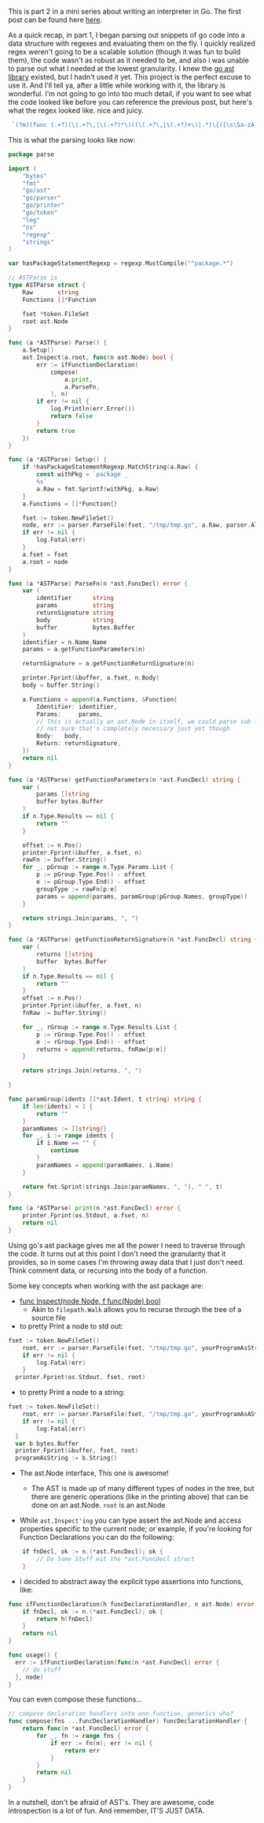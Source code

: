 <!--id: 7-->
<!--title: Writing a Go Interpreter in Go, pt2 -->
<!--author: Brian Jones-->
<!--postedAt: December 7th, 2018-->
<!--updatedAt: December 7th, 2018-->
<!--visible: true-->

This is part 2 in a mini series about writing an interpreter in Go. The first post can be found here [here](https://blog.beeceej.com/blog/4).

As a quick recap, in part 1, I began parsing out snippets of go code into a data structure with regexes and evaluating them on the fly. I quickly realized regex weren't going to be a scalable solution (though it was fun to build them), the code wasn't as robust as it needed to be, and also i was unable to parse out what I needed at the lowest granularity. I knew the [go ast library](https://godoc.org/go/ast) existed, but I hadn't used it yet. This project is the perfect excuse to use it. And I'll tell ya, after a little while working with it, the library is wonderful. I'm not going to go into too much detail, if you want to see what the code looked like before you can reference the previous post, but here's what the regex looked like. nice and juicy.

```go
 `(?m)(func (.+?)(\(.+?\,|\(.+?)*\)((\(.+?\,|\(.+?)+\)|.*)\{([\s\Sa-zA-Z1-9]*?(^}|(\}$\}\s\S))))`
```


This is what the parsing looks like now:

```go
package parse

import (
	"bytes"
	"fmt"
	"go/ast"
	"go/parser"
	"go/printer"
	"go/token"
	"log"
	"os"
	"regexp"
	"strings"
)

var hasPackageStatementRegexp = regexp.MustCompile("^package.*")

// ASTParse is
type ASTParse struct {
	Raw       string
	Functions []*Function

	fset *token.FileSet
	root ast.Node
}

func (a *ASTParse) Parse() {
	a.Setup()
	ast.Inspect(a.root, func(n ast.Node) bool {
		err := ifFunctionDeclaration(
			compose(
				a.print,
				a.ParseFn,
			), n)
		if err != nil {
			log.Println(err.Error())
			return false
		}
		return true
	})
}

func (a *ASTParse) Setup() {
	if !hasPackageStatementRegexp.MatchString(a.Raw) {
		const withPkg = `package _
		%s`
		a.Raw = fmt.Sprintf(withPkg, a.Raw)
	}
	a.Functions = []*Function{}

	fset := token.NewFileSet()
	node, err := parser.ParseFile(fset, "/tmp/tmp.go", a.Raw, parser.AllErrors)
	if err != nil {
		log.Fatal(err)
	}
	a.fset = fset
	a.root = node
}

func (a *ASTParse) ParseFn(n *ast.FuncDecl) error {
	var (
		identifier      string
		params          string
		returnSignature string
		body            string
		buffer          bytes.Buffer
	)
	identifier = n.Name.Name
	params = a.getFunctionParameters(n)

	returnSignature = a.getFunctionReturnSignature(n)

	printer.Fprint(&buffer, a.fset, n.Body)
	body = buffer.String()

	a.Functions = append(a.Functions, &Function{
		Identifier: identifier,
		Params:     params,
		// This is actually an ast.Node in-itself, we could parse sub functions recursively,
		// not sure that's completely necessary just yet though
		Body:   body,
		Return: returnSignature,
	})
	return nil
}

func (a *ASTParse) getFunctionParameters(n *ast.FuncDecl) string {
	var (
		params []string
		buffer bytes.Buffer
	)
	if n.Type.Results == nil {
		return ""
	}

	offset := n.Pos()
	printer.Fprint(&buffer, a.fset, n)
	rawFn := buffer.String()
	for _, pGroup := range n.Type.Params.List {
		p := pGroup.Type.Pos() - offset
		e := pGroup.Type.End() - offset
		groupType := rawFn[p:e]
		params = append(params, paramGroup(pGroup.Names, groupType))
	}

	return strings.Join(params, ", ")
}

func (a *ASTParse) getFunctionReturnSignature(n *ast.FuncDecl) string {
	var (
		returns []string
		buffer  bytes.Buffer
	)
	if n.Type.Results == nil {
		return ""
	}
	offset := n.Pos()
	printer.Fprint(&buffer, a.fset, n)
	fnRaw := buffer.String()

	for _, rGroup := range n.Type.Results.List {
		p := rGroup.Type.Pos() - offset
		e := rGroup.Type.End() - offset
		returns = append(returns, fnRaw[p:e])
	}

	return strings.Join(returns, ", ")

}

func paramGroup(idents []*ast.Ident, t string) string {
	if len(idents) < 1 {
		return ""
	}
	paramNames := []string{}
	for _, i := range idents {
		if i.Name == "" {
			continue
		}
		paramNames = append(paramNames, i.Name)
	}

	return fmt.Sprint(strings.Join(paramNames, ", "), " ", t)
}

func (a *ASTParse) print(n *ast.FuncDecl) error {
	printer.Fprint(os.Stdout, a.fset, n)
	return nil
}

```

Using go's ast package gives me all the power I need to traverse through the code. It turns out at this point I don't need the granularity that it provides, so in some cases I'm throwing away data that I just don't need. Think comment data, or recursing into the body of a function.

Some key concepts when working with the ast package are:

* [func Inspect(node Node, f func(Node) bool](https://godoc.org/go/ast#Inspect)
  * Akin to `filepath.Walk` allows you to recurse through the tree of a source file
* to pretty Print a node to std out:
```go
fset := token.NewFileSet()
	root, err := parser.ParseFile(fset, "/tmp/tmp.go", yourProgramAsString, parser.AllErrors)
	if err != nil {
		log.Fatal(err)
	}
  printer.Fprint(os.Stdout, fset, root)
```

* to pretty Print a node to a string:
```go
fset := token.NewFileSet()
	root, err := parser.ParseFile(fset, "/tmp/tmp.go", yourProgramAsAString, parser.AllErrors)
	if err != nil {
		log.Fatal(err)
  }
  var b bytes.Buffer
  printer.Fprint(&buffer, fset, root)
  programAsString := b.String()
```

* The ast.Node interface, This one is awesome!
  * The AST is made up of many different types of nodes in the tree, but there are generic operations (like in the printing above) that can be done on an ast.Node. `root` is an ast.Node

* While `ast.Inspect'ing` you can type assert the ast.Node and access properties specific to the current node; or example, if you're looking for Function Declarations you can do the following:
```go
	if fnDecl, ok := n.(*ast.FuncDecl); ok {
		// Do Some Stuff wit the *ast.FuncDecl struct
	}
```

* I decided to abstract away the explicit type assertions into functions, like:
```go 
func ifFunctionDeclaration(h funcDeclarationHandler, n ast.Node) error {
	if fnDecl, ok := n.(*ast.FuncDecl); ok {
		return h(fnDecl)
	}
	return nil
}

func usage() {
  err := ifFunctionDeclaration(func(n *ast.FuncDecl) error {
    // do stuff
  }, node)
}
```

You can even compose these functions...

```go
// compose declaration handlers into one function, generics who?
func compose(fns ...funcDeclarationHandler) funcDeclarationHandler {
	return func(n *ast.FuncDecl) error {
		for _, fn := range fns {
			if err := fn(n); err != nil {
				return err
			}
		}
		return nil
	}
}

```

In a nutshell, don't be afraid of AST's. They are awesome, code introspection is a lot of fun. And remember, IT'S JUST DATA.